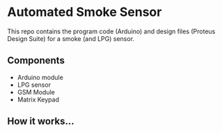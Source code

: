 # Automated Smoke Sensor
This repo contains the program code (Arduino) and design files (Proteus Design Suite) for a smoke (and LPG) sensor.

## Components
* Arduino module
* LPG sensor
* GSM Module
* Matrix Keypad

## How it works...
